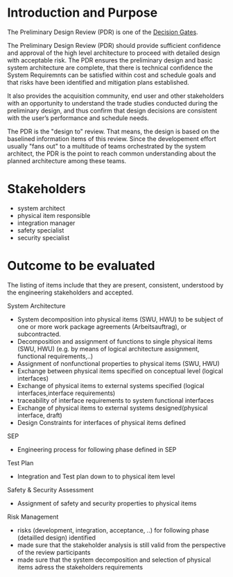 # Introduction and Purpose

The Preliminary Design Review (PDR) is one of the [Decision Gates](decisiongates.md).

The Preliminary Design Review (PDR) should provide sufficient confidence and approval of the high level architecture to proceed with detailed design with acceptable risk. The PDR ensures the preliminary design and basic system architecture are complete, that there is technical confidence the System Requiremnts can be satisfied within cost and schedule goals and that risks have been identified and mitigation plans established.

It also provides the acquisition community, end user and other stakeholders with an opportunity to understand the trade studies conducted during the preliminary design, and thus confirm that design decisions are consistent with the user’s performance and schedule needs.

The PDR is the "design to" review. That means, the design is based on the baselined information items of this review. Since the developement effort usually "fans out" to a multitude of teams orchestrated by the system architect, the PDR is the point to reach common understanding about the planned architecture among these teams.

# Stakeholders
 * system architect
 * physical item responsible
 * integration manager
 * safety specialist
 * security specialist
# Outcome to be evaluated

The listing of items include that they are present, consistent, understood by the engineering stakeholders and accepted.

System Architecture
 * System decomposition into physical items (SWU, HWU) to be subject of one or more work package agreements (Arbeitsauftrag), or subcontracted.
 * Decomposition and assignment of functions to single physical items (SWU, HWU) (e.g. by means of logical architecture assignment, functional requirements,..)
 * Assignment of nonfunctional properties to physical items (SWU, HWU)
 * Exchange between physical items specified on conceptual level (logical interfaces)
 * Exchange of physical items to external systems specified (logical interfaces,interface requirements)
 * traceability of interface requirements to system functional interfaces
 * Exchange of physical items to external systems designed(physical interface, draft)
 * Design Constraints for interfaces of physical items defined

SEP
 * Engineering process for following phase defined in SEP

Test Plan
 * Integration and Test plan down to to physical item level

Safety & Security Assessment
 * Assignment of safety and security properties to physical items

Risk Management
 * risks (development, integration, acceptance, ..) for following phase (detailled design) identified
 * made sure that the stakeholder analysis is still valid from the perspective of the review participants
 * made sure that the system decomposition and selection of physical items adress the stakeholders requirements    